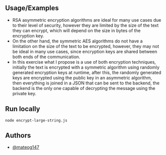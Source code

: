 ## Usage/Examples

- RSA asymmetric encryption algorithms are ideal for many use cases due to their level of security, however they are limited by the size of the text they can encrypt, which will depend on the size in bytes of the encryption key.
- On the other hand, the symmetric AES algorithms do not have a limitation on the size of the text to be encrypted, however, they may not be ideal in many use cases, since encryption keys are shared between both ends of the communication.
- In this exercise what I propose is a use of both encryption techniques, initially the text is encrypted with a symmetric algorithm using randomly generated encryption keys at runtime, after this, the randomly generated keys are encrypted using the public key in an asymmetric algorithm, then everything is joined in a JSON that can be sent to the backend, the backend is the only one capable of decrypting the message using the private key.

## Run locally

```
node encrypt-large-string.js
```


## Authors

- [@mateog147](https://github.com/mateog147)
